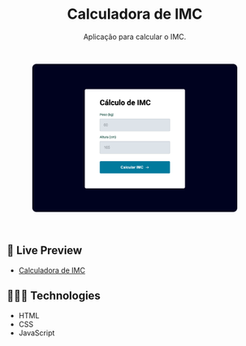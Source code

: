 <h1 align="center"> Calculadora de IMC </h1>

<p align="center">
Aplicação para calcular o IMC. <br/>
</p>

<br/>

<p align="center">
  <img alt="Landing page photo." src="./.github/calc-img.png" width="80%" />
</p>

<br/>

## 📝 Live Preview 

- [Calculadora de IMC](https://diegommagno.com/github/rocketseat/explorer/stage-05/calculadora-imc-modules/)

## 🧑🏻‍💻 Technologies

- HTML
- CSS
- JavaScript
